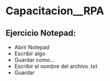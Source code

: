 # Capacitacion__RPA

## Ejercicio Notepad:
- Abrir Notepad
- Escribir algo
- Guardar como...
- Escribir el nombre del archivo .txt
- Guardar
